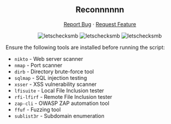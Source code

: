 <div align="center">
 <h2 align="center">Reconnnnnn</h2>
  <p align="center">
    <a
      href="https://github.com/Shirshakhtml/basicrecon/issues/new?assignees=&labels=bug">Report
      Bug</a>
    ·
    <a href="https://github.com/Shirshakhtml/basicrecon/issues">Request Feature</a>
  </p>

  <img alt="letschecksmb" src="https://img.shields.io/github/stars/Shirshakhtml/basicrecon">
  <img alt="letschecksmb" src="https://img.shields.io/github/issues/Shirshakhtml/basicrecon">
  <img alt="letschecksmb" src="https://img.shields.io/github/languages/code-size/Shirshakhtml/basicrecon">

</div>

<p>Ensure the following tools are installed before running the script:</p>
    <ul>
        <li><code>nikto</code> - Web server scanner</li>
        <li><code>nmap</code> - Port scanner</li>
        <li><code>dirb</code> - Directory brute-force tool</li>
        <li><code>sqlmap</code> - SQL injection testing</li>
        <li><code>xsser</code> - XSS vulnerability scanner</li>
        <li><code>lfisuite</code> - Local File Inclusion tester</li>
        <li><code>rfi-lfirf</code> - Remote File Inclusion tester</li>
        <li><code>zap-cli</code> - OWASP ZAP automation tool</li>
        <li><code>ffuf</code> - Fuzzing tool</li>
        <li><code>sublist3r</code> - Subdomain enumeration</li>
    </ul>
